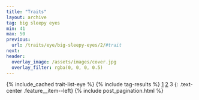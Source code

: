 ```yaml
---
title: "Traits"
layout: archive
tag: big sleepy eyes
min: 41
max: 50
previous:
  url: /traits/eye/big-sleepy-eyes/2/#trait
next:
header:
  overlay_image: /assets/images/cover.jpg
  overlay_filter: rgba(0, 0, 0, 0.5)
---
```

{% include_cached trait-list-eye %}
{% include tag-results %}
[1](/traits/eye/big-sleepy-eyes/1/#trait) [2](/traits/eye/big-sleepy-eyes/2/#trait) 3 
{: .text-center .feature__item--left}
{% include post_pagination.html %}

